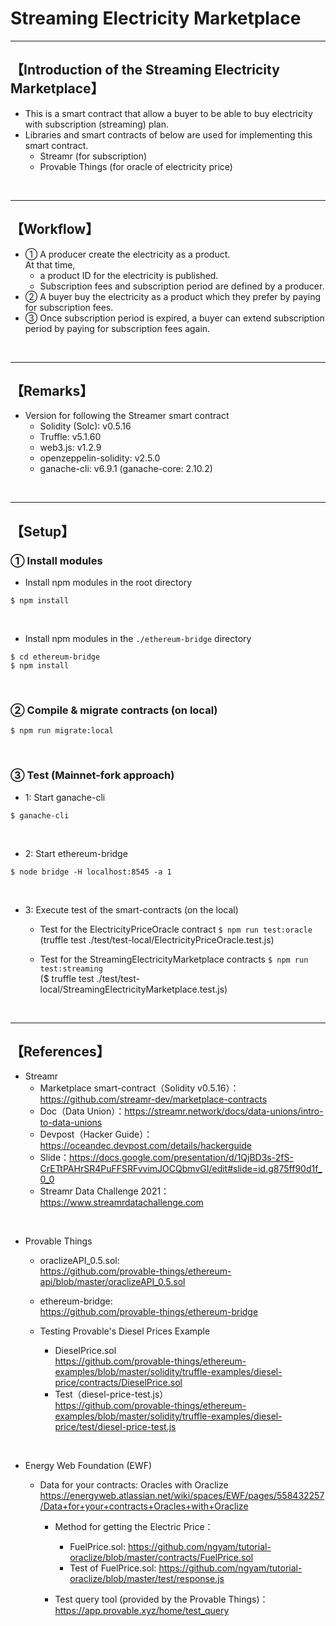 # Streaming Electricity Marketplace

***
## 【Introduction of the Streaming Electricity Marketplace】
- This is a smart contract that allow a buyer to be able to buy electricity with subscription (streaming) plan.
- Libraries and smart contracts of below are used for implementing this smart contract.
  - Streamr (for subscription) 
  - Provable Things (for oracle of electricity price)

&nbsp;

***

## 【Workflow】
- ① A producer create the electricity as a product.   
  At that time,   
  - a product ID for the electricity is published.  
  - Subscription fees and subscription period are defined by a producer.  
- ② A buyer buy the electricity as a product which they prefer by paying for subscription fees.   
- ③ Once subscription period is expired, a buyer can extend subscription period by paying for subscription fees again.  


&nbsp;

***

## 【Remarks】
- Version for following the Streamer smart contract
  - Solidity (Solc): v0.5.16
  - Truffle: v5.1.60
  - web3.js: v1.2.9
  - openzeppelin-solidity: v2.5.0
  - ganache-cli: v6.9.1 (ganache-core: 2.10.2)


&nbsp;

***

## 【Setup】
### ① Install modules
- Install npm modules in the root directory
```
$ npm install
```

<br>

- Install npm modules in the `./ethereum-bridge` directory
```
$ cd ethereum-bridge
$ npm install
```

<br>

### ② Compile & migrate contracts (on local)
```
$ npm run migrate:local
```

<br>

### ③ Test (Mainnet-fork approach)
- 1: Start ganache-cli
```
$ ganache-cli
```

<br>

- 2: Start ethereum-bridge
```
$ node bridge -H localhost:8545 -a 1
```

<br>

- 3: Execute test of the smart-contracts (on the local)
  - Test for the ElectricityPriceOracle contract
    `$ npm run test:oracle`
    (truffle test ./test/test-local/ElectricityPriceOracle.test.js)

  - Test for the StreamingElectricityMarketplace contracts
    `$ npm run test:streaming`  
    ($ truffle test ./test/test-local/StreamingElectricityMarketplace.test.js)

<br>


***

## 【References】
- Streamr
  - Marketplace smart-contract（Solidity v0.5.16）：https://github.com/streamr-dev/marketplace-contracts 
  - Doc（Data Union）：https://streamr.network/docs/data-unions/intro-to-data-unions
  - Devpost（Hacker Guide）：https://oceandec.devpost.com/details/hackerguide
  - Slide：https://docs.google.com/presentation/d/1QjBD3s-2fS-CrETtPAHrSR4PuFFSRFvvimJOCQbmvGI/edit#slide=id.g875ff90d1f_0_0
  - Streamr Data Challenge 2021：https://www.streamrdatachallenge.com

<br>

- Provable Things
    - oraclizeAPI_0.5.sol:   
      https://github.com/provable-things/ethereum-api/blob/master/oraclizeAPI_0.5.sol  

    - ethereum-bridge:  
      https://github.com/provable-things/ethereum-bridge  

    - Testing Provable's Diesel Prices Example  
      - DieselPrice.sol  
        https://github.com/provable-things/ethereum-examples/blob/master/solidity/truffle-examples/diesel-price/contracts/DieselPrice.sol
      - Test（diesel-price-test.js）  
        https://github.com/provable-things/ethereum-examples/blob/master/solidity/truffle-examples/diesel-price/test/diesel-price-test.js  

<br>

- Energy Web Foundation (EWF)
  - Data for your contracts: Oracles with Oraclize
    https://energyweb.atlassian.net/wiki/spaces/EWF/pages/558432257/Data+for+your+contracts+Oracles+with+Oraclize

    - Method for getting the Electric Price：
      - FuelPrice.sol: https://github.com/ngyam/tutorial-oraclize/blob/master/contracts/FuelPrice.sol 
      - Test of FuelPrice.sol: https://github.com/ngyam/tutorial-oraclize/blob/master/test/response.js

    - Test query tool (provided by the Provable Things)：  
      https://app.provable.xyz/home/test_query  
